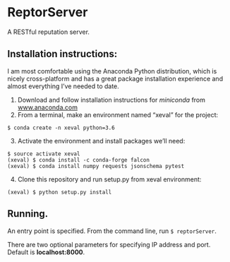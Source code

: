# ReptorServer
A RESTful reputation server.

## Installation instructions:
I am most comfortable using the Anaconda Python distribution, which is nicely cross-platform and has a great package installation experience and almost everything I’ve needed to date.

1. Download and follow installation instructions for _miniconda_ from www.anaconda.com
2. From a terminal, make an environment named “xeval” for the project:
```
$ conda create -n xeval python=3.6
```
3. Activate the environment and install packages we’ll need:
```
$ source activate xeval
(xeval) $ conda install -c conda-forge falcon
(xeval) $ conda install numpy requests jsonschema pytest
```
4. Clone this repository and run setup.py from xeval environment:
```
(xeval) $ python setup.py install
```

## Running.
An entry point is specified. From the command line, run `$ reptorServer`.

There are two optional parameters for specifying IP address and port. Default is __localhost:8000__.
